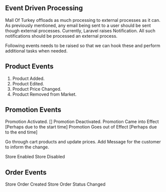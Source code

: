 Event Driven Processing
------------------------

Mall Of Turkey offloads as much processing to external processes as it can.
As previously mentioned, any email being sent to a user should be sent though external processes. Currently, Laravel raises Notification. All such notifications should be processed an external process.

Following events needs to be raised so that we can hook these and perform additional tasks when needed.

Product Events
--------------

1. Product Added.
2. Product Edited.
3. Product Price Changed.
4. Product Removed from Market.

Promotion Events
----------------

Promotion Activated.        []
Promotion Deactivated.
Promotion Came into Effect [Perhaps due to the start time]
Promotion Goes out of Effect [Perhaps due to the end time]

Go through cart products and update prices. Add Message for the customer to inform the change.


Store Enabled
Store Disabled

Order Events
------------

Store Order Created
Store Order Status Changed
